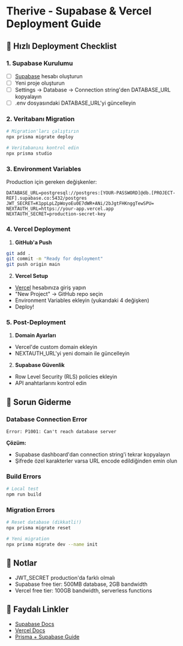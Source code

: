# Therive - Supabase & Vercel Deployment Guide

## 🚀 Hızlı Deployment Checklist

### 1. Supabase Kurulumu
- [ ] [Supabase](https://app.supabase.com) hesabı oluşturun
- [ ] Yeni proje oluşturun
- [ ] Settings → Database → Connection string'den DATABASE_URL kopyalayın
- [ ] .env dosyasındaki DATABASE_URL'yi güncelleyin

### 2. Veritabanı Migration
```bash
# Migration'ları çalıştırın
npx prisma migrate deploy

# Veritabanını kontrol edin
npx prisma studio
```

### 3. Environment Variables
Production için gereken değişkenler:
```
DATABASE_URL=postgresql://postgres:[YOUR-PASSWORD]@db.[PROJECT-REF].supabase.co:5432/postgres
JWT_SECRET=K1ppLpLZpWoyoEu0E7dWR+ANi/2bJgtFHKnggTewSPU=
NEXTAUTH_URL=https://your-app.vercel.app
NEXTAUTH_SECRET=production-secret-key
```

### 4. Vercel Deployment

1. **GitHub'a Push**
```bash
git add .
git commit -m "Ready for deployment"
git push origin main
```

2. **Vercel Setup**
- [Vercel](https://vercel.com) hesabınıza giriş yapın
- "New Project" → GitHub repo seçin
- Environment Variables ekleyin (yukarıdaki 4 değişken)
- Deploy!

### 5. Post-Deployment

1. **Domain Ayarları**
- Vercel'de custom domain ekleyin
- NEXTAUTH_URL'yi yeni domain ile güncelleyin

2. **Supabase Güvenlik**
- Row Level Security (RLS) policies ekleyin
- API anahtarlarını kontrol edin

## 🔧 Sorun Giderme

### Database Connection Error
```
Error: P1001: Can't reach database server
```
**Çözüm:** 
- Supabase dashboard'dan connection string'i tekrar kopyalayın
- Şifrede özel karakterler varsa URL encode edildiğinden emin olun

### Build Errors
```bash
# Local test
npm run build
```

### Migration Errors
```bash
# Reset database (dikkatli!)
npx prisma migrate reset

# Yeni migration
npx prisma migrate dev --name init
```

## 📝 Notlar

- JWT_SECRET production'da farklı olmalı
- Supabase free tier: 500MB database, 2GB bandwidth
- Vercel free tier: 100GB bandwidth, serverless functions

## 🔗 Faydalı Linkler

- [Supabase Docs](https://supabase.com/docs)
- [Vercel Docs](https://vercel.com/docs)
- [Prisma + Supabase Guide](https://www.prisma.io/docs/guides/database/supabase) 